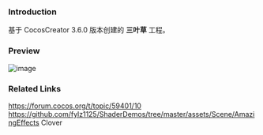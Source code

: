 ### Introduction
基于 CocosCreator 3.6.0 版本创建的 **三叶草** 工程。

### Preview
![image](../../../gif/202207/2022072401.gif)

### Related Links
https://forum.cocos.org/t/topic/59401/10        
https://github.com/fylz1125/ShaderDemos/tree/master/assets/Scene/AmazingEffects Clover